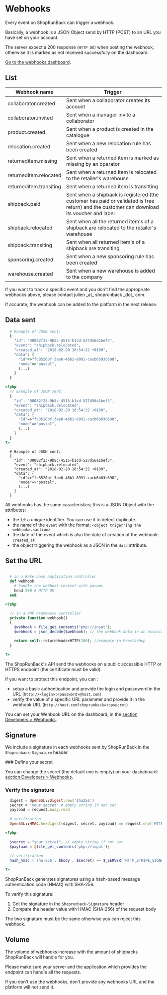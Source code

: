 # Webhooks

Every event on ShopRunBack can trigger a webhook.

Basically, a webhook is a JSON Object send by HTTP (POST) to an URL you have set on your account.

The server expect a 200 response (`HTTP OK`) when posting the webhook, otherwise it is marked as not received successfully on the dashboard.

[Go to the webhooks dashboard](https://dashboard.shoprunback.com/en/webhooks).


## List


| Webhook name | Trigger |
|--------------|---------|
| collaborator.created     | Sent when a collaborator creates its account |
| collaborator.invited     | Sent when a manager invite a collaborator |
| product.created          | Sent when a product is created in the catalogue |
| relocation.created       | Sent when a new relocation rule has been created |
| returneditem.missing     | Sent when a returned item is marked as missing by an operator |
| returneditem.relocated   | Sent when a returned item is relocated to the retailer's warehouse |
| returneditem.transiting  | Sent when a returned item is transitting |
| shipback.paid            | Sent when a shipback is registered (the customer has paid or validated is free return) and the customer can download its voucher and label |
| shipback.relocated       | Sent when all the returned item's of a shipback are relocated to the retailer's warehouse |
| shipback.transiting      | Sent when all returned item's of a shipback are transiting |
| sponsoring.created       | Sent when a new sponsoring rule has been created |
| warehouse.created        | Sent when a new warehouse is added to the company |

 <aside class="notice">
  If you want to track a specific event and you don't find the appropriate webhooks above, please contact julien _at_ shoprunback _dot_ com.

  If accurate, the webhook can be added to the platform in the next release.
</aside>

## Data sent


```ruby
  # Example of JSON sent:
  {
    "id": "00082f23-9b8c-4515-b1cd-527d56a1bef3",
    "event": "shipback.relocated",
    "created_at": "2018-02-20 16:54:22 +0100",
    "data": {
      "id"=>"fc8520bf-3ae0-46b1-8991-cacb6b03c698",
      "mode"=>"postal",
      (...)
    }
  }
```

```php
<?php
  // Example of JSON sent:
  {
    "id": "00082f23-9b8c-4515-b1cd-527d56a1bef3",
    "event": "shipback.relocated",
    "created_at": "2018-02-20 16:54:22 +0100",
    "data": {
      "id"=>"fc8520bf-3ae0-46b1-8991-cacb6b03c698",
      "mode"=>"postal",
      (...)
    }
  }
?>
```

```shell
  # Example of JSON sent:
  {
    "id": "00082f23-9b8c-4515-b1cd-527d56a1bef3",
    "event": "shipback.relocated",
    "created_at": "2018-02-20 16:54:22 +0100",
    "data": {
      "id"=>"fc8520bf-3ae0-46b1-8991-cacb6b03c698",
      "mode"=>"postal",
      (...)
    }
  }
```

All webhooks has the same caracteristics; this is a JSON Object with the attributes:

* the `id`: a unique identifier. You can use it to detect duplicate.
* the name of the `event` with the format: `<object trigerring the webhook>.<action>`
* the date of the event which is also the date of creation of the webhook: `created_at`
* the object triggering the webhook as a JSON in the `data` attribute.


## Set the URL

```ruby

  # in a Rake base application controller
  def webhook
    # handle the webhook content with params
    head 200 # HTTP OK
  end
```

```php
<?php

  // in a PHP Framework controller
  private function webhook()
  {
    $webhook = file_get_contents("php://input");
    $webhook = json_decode($webhook); // the webhook data in an associative array

    return self::returnHeaderHTTP(200); //example in Prestashop
  }

?>
```

The ShopRunBack's API send the webhooks on a public accessible HTTP or HTTPS endpoint (the certificate must be valid).

If you want to protect this endpoint, you can :

* setup a basic authentication and provide the login and passoword in the URL (`http://<login>:<password>@host.com`)
* verify the value of a specific URL parameter and provide it in the webhook URL (`http://host.com?shoprunback=topsecret`)

You can set your Wehbook URL on the dashboard, in the [section Developers > Webhooks](https://dashboard.shoprunback.com/webhooks/edit).

## Signature

We include a signature in each webhooks sent by ShopRunBack in the `Shoprunback-Signature` header.

### Define your secret

You can change the secret (the default one is empty) on your dashaboard: [section Developers > Webhooks](https://dashboard.shoprunback.com/webhooks/edit).

### Verify the signature

```ruby
  digest = OpenSSL::Digest.new('sha256')
  secret = "your secret" # empty string if not set
  payload = request.body.read
  
  # verification
  OpenSSL::HMAC.hexdigest(digest, secret, payload) == request.env['HTTP_SHOPRUNBACK_SIGNATURE']
```

```php
<?php
 
  $secret = "your secret"; // empty string if not set
  $payload = @file_get_contents('php://input');
  
  // verification
  hash_hmac ('sha-256', $body , $secret) == $_SERVER['HTTP_STRIPE_SIGNATURE'];

?>
```

ShopRunBack generates signatures using a hash-based message authentication code (HMAC) with SHA-256. 

To verify this signature:

1. Get the signature in the `Shoprunback-Signature` header
2. Compare the header value with HMAC (SHA-256) of the request body

The two signature must be the same otherwise you can reject this webhook.

## Volume

The volume of webhooks increase with the amount of shipbacks ShopRunBack will handle for you.

Please make sure your server and the application which provides the endpoint can handle all the requests.

If you don't use the webhooks, don't provide any webhooks URL and the platform will not send it.

